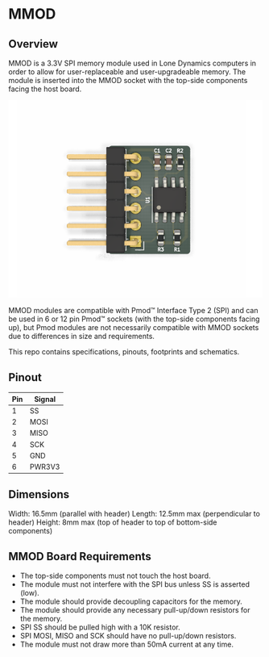 # MMOD

## Overview

MMOD is a 3.3V SPI memory module used in Lone Dynamics computers in order to allow for user-replaceable and user-upgradeable memory. The module is inserted into the MMOD socket with the top-side components facing the host board.

![MMOD](https://github.com/machdyne/mmod/blob/7bfb2f9bef0166ed6ebf4ede923fc044ab3f9810/mmod.png)

MMOD modules are compatible with Pmod&trade; Interface Type 2 (SPI) and can be used in 6 or 12 pin Pmod&trade; sockets (with the top-side components facing up), but Pmod modules are not necessarily compatible with MMOD sockets due to differences in size and requirements.

This repo contains specifications, pinouts, footprints and schematics.

## Pinout

| Pin | Signal |
| --- | ------ |
| 1 | SS |
| 2 | MOSI |
| 3 | MISO |
| 4 | SCK |
| 5 | GND |
| 6 | PWR3V3 |

## Dimensions

Width: 16.5mm (parallel with header)
Length: 12.5mm max (perpendicular to header)
Height: 8mm max (top of header to top of bottom-side components)

## MMOD Board Requirements

- The top-side components must not touch the host board.
- The module must not interfere with the SPI bus unless SS is asserted (low).
- The module should provide decoupling capacitors for the memory.
- The module should provide any necessary pull-up/down resistors for the memory.
- SPI SS should be pulled high with a 10K resistor.
- SPI MOSI, MISO and SCK should have no pull-up/down resistors.
- The module must not draw more than 50mA current at any time.
